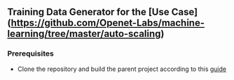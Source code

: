## Training Data Generator for the [Use Case] (https://github.com/Openet-Labs/machine-learning/tree/master/auto-scaling)

### Prerequisites
* Clone the repository and build the parent project according to this [guide](https://github.com/Openet-Labs/machine-learning/tree/master/auto-scaling)


